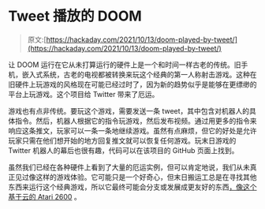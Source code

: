 # Tweet 播放的 DOOM

> 原文:[https://hackaday.com/2021/10/13/doom-played-by-tweet/](https://hackaday.com/2021/10/13/doom-played-by-tweet/)

让 DOOM 运行在它从未打算运行的硬件上是一个和时间一样古老的传统。旧手机，嵌入式系统，古老的电视都被转换来玩这个经典的第一人称射击游戏。这种在旧硬件上玩游戏的风格现在可能已经过时了，因为新的趋势似乎是能够在更缥缈的平台上玩游戏。这个项目给 Twitter 带来了厄运。

游戏也有点非传统。要玩这个游戏，需要发送一条 tweet，其中包含对机器人的具体指令。然后，机器人根据它的指令玩游戏，然后发布视频。通过用更多的指令来响应这条推文，玩家可以一条一条地继续游戏。虽然有点麻烦，但它的好处是允许玩家只需在他们想开始的地方回复推文就可以恢复任何游戏。玩末日游戏的 Twitter 机器人的幕后也很有趣，代码可以在该项目的 GitHub 页面上找到。

虽然我们已经在各种硬件上看到了大量的厄运实例，但可以肯定地说，我们从未真正见过像这样的游戏体验。它可能只是一个好奇心，但末日搬运工总是在寻找其他东西来运行这个经典游戏，所以它最终可能会分支或发展成更友好的东西[，像这个基于云的 Atari 2600](https://hackaday.com/2021/07/29/cloud-based-atari-gaming/) 。